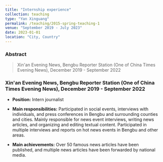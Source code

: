 ```yaml
---
title: "Internship experience"
collection: teaching
type: "Yan Xinguang"
permalink: /teaching/2015-spring-teaching-1
venue: "September 2019 - July 2023"
date: 2023-01-01
location: "City, Country"
---
```

### Abstract
> Xin'an Evening News, Bengbu Reporter Station (One of China Times Evening News), December 2019 - September 2022

### Xin'an Evening News, Bengbu Reporter Station (One of China Times Evening News), December 2019 - September 2022

* **Position:** Intern journalist

* **Main responsibilities:** Participated in social events, interviews with individuals, and press conferences in Bengbu and surrounding counties and cities. Mainly responsible for news event interviews, writing news articles, and organizing and editing textual content. Participated in multiple interviews and reports on hot news events in Bengbu and other areas.

* **Main achievements:** Over 50 famous news articles have been published, and multiple news articles have been forwarded by national media.
